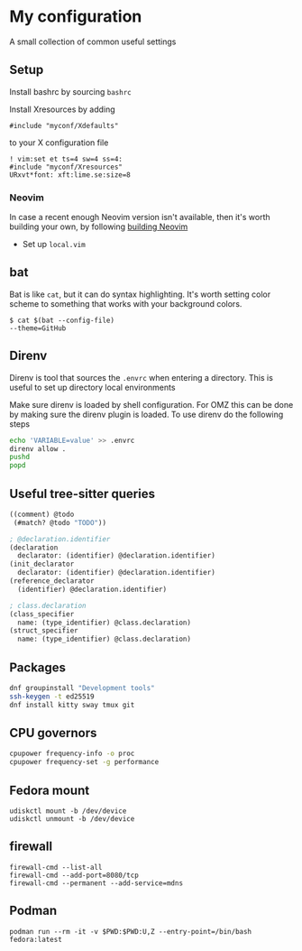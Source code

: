 # My configuration
A small collection of common useful settings

## Setup
Install bashrc by sourcing `bashrc`

Install Xresources by adding
```
#include "myconf/Xdefaults"
```

to your X configuration file
```
! vim:set et ts=4 sw=4 ss=4:
#include "myconf/Xresources"
URxvt*font: xft:lime.se:size=8
```

### Neovim
In case a recent enough Neovim version isn't available, then it's worth
building your own, by following [building Neovim](docs/building-neovim.md)

- Set up `local.vim`

## bat
Bat is like `cat`, but it can do syntax highlighting. It's worth setting color scheme to 
something that works with your background colors.

```
$ cat $(bat --config-file)
--theme=GitHub
```

## Direnv
Direnv is tool that sources the `.envrc` when entering a directory. This is useful to set up
directory local environments

Make sure direnv is loaded by shell configuration. For OMZ this can be done by making sure the
direnv plugin is loaded. To use direnv do the following steps
```sh
echo 'VARIABLE=value' >> .envrc
direnv allow .
pushd
popd
```

## Useful tree-sitter queries
```scheme
((comment) @todo
 (#match? @todo "TODO"))

; @declaration.identifier
(declaration
  declarator: (identifier) @declaration.identifier)
(init_declarator
  declarator: (identifier) @declaration.identifier)
(reference_declarator 
  (identifier) @declaration.identifier)

; class.declaration
(class_specifier
  name: (type_identifier) @class.declaration)
(struct_specifier
  name: (type_identifier) @class.declaration)
```

## Packages
```sh
dnf groupinstall "Development tools"
ssh-keygen -t ed25519
dnf install kitty sway tmux git 
```

## CPU governors
```sh
cpupower frequency-info -o proc
cpupower frequency-set -g performance
```

## Fedora mount
```
udiskctl mount -b /dev/device
udiskctl unmount -b /dev/device
```

## firewall
```
firewall-cmd --list-all
firewall-cmd --add-port=8080/tcp
firewall-cmd --permanent --add-service=mdns
```

## Podman
```
podman run --rm -it -v $PWD:$PWD:U,Z --entry-point=/bin/bash fedora:latest
```

<!-- vim: set et ts=2 sw=2 ss=2 tw=100 : -->
